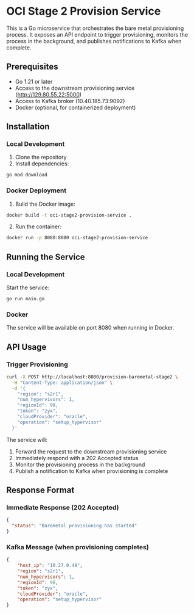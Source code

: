 # OCI Stage 2 Provision Service

This is a Go microservice that orchestrates the bare metal provisioning process. It exposes an API endpoint to trigger provisioning, monitors the process in the background, and publishes notifications to Kafka when complete.

## Prerequisites

- Go 1.21 or later
- Access to the downstream provisioning service (http://129.80.55.22:5000)
- Access to Kafka broker (10.40.185.73:9092)
- Docker (optional, for containerized deployment)

## Installation

### Local Development

1. Clone the repository
2. Install dependencies:
```bash
go mod download
```

### Docker Deployment

1. Build the Docker image:
```bash
docker build -t oci-stage2-provision-service .
```

2. Run the container:
```bash
docker run -p 8080:8080 oci-stage2-provision-service
```

## Running the Service

### Local Development
Start the service:
```bash
go run main.go
```

### Docker
The service will be available on port 8080 when running in Docker.

## API Usage

### Trigger Provisioning

```bash
curl -X POST http://localhost:8080/provision-baremetal-stage2 \
  -H "Content-Type: application/json" \
  -d '{
    "region": "s2r1",
    "num_hypervisors": 1,
    "regionId": 98,
    "token": "zyx",
    "cloudProvider": "oracle",
    "operation": "setup_hypervisor"
  }'
```

The service will:
1. Forward the request to the downstream provisioning service
2. Immediately respond with a 202 Accepted status
3. Monitor the provisioning process in the background
4. Publish a notification to Kafka when provisioning is complete

## Response Format

### Immediate Response (202 Accepted)
```json
{
  "status": "Baremetal provisioning has started"
}
```

### Kafka Message (when provisioning completes)
```json
{
    "host_ip": "10.27.0.48",
    "region": "s2r1",
    "num_hypervisors": 1,
    "regionId": 98,
    "token": "zyx",
    "cloudProvider": "oracle",
    "operation": "setup_hypervisor"
}
``` 